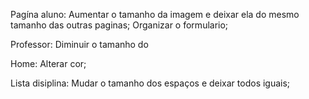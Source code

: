 Pagína aluno: 
Aumentar o tamanho da imagem e deixar ela do mesmo tamanho das outras paginas; 
Organizar o formulario;

Professor: Diminuir o tamanho do

Home: Alterar cor;

Lista disiplina: Mudar o tamanho dos espaços e deixar todos iguais;
